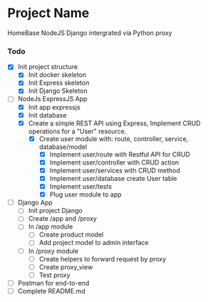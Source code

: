 # Project Name
HomeBase NodeJS Django intergrated via Python proxy

### Todo
- [x] Init project structure
    - [x] Init docker skeleton
    - [x] Init Express skeleton
    - [x] Init Django Skeleton
- [ ] NodeJs ExpressJS App
    - [x] Init app expressjs
    - [x] Init database 
    - [x] Create a simple REST API using Express, Implement CRUD operations for a "User" resource.
        - [x] Create user module with: route, controller, service, database/model
            - [x] Implement user/route with Restful API for CRUD
            - [x] Implement user/controller with CRUD action
            - [x] Implement user/services with CRUD method
            - [x] Implement user/database create User table
            - [x] Implement user/tests
            - [x] Plug user module to app
- [ ] Django App
    - [ ] Init project Django
    - [ ] Create /app and /proxy
    - [ ] In /app module
        - [ ] Create product model
        - [ ] Add project model to admin interface
    - [ ] In /proxy module
        - [ ] Create helpers to forward request by proxy
        - [ ] Create proxy_view
        - [ ] Test proxy
- [ ] Postman for end-to-end
- [ ] Complete README.md
